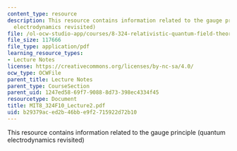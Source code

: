 ```yaml
---
content_type: resource
description: This resource contains information related to the gauge principle (quantum
  electrodynamics revisited)
file: /ol-ocw-studio-app/courses/8-324-relativistic-quantum-field-theory-ii-fall-2010/b29379aced2b46bbe9f2715922d72b10_MIT8_324F10_Lecture2.pdf
file_size: 117666
file_type: application/pdf
learning_resource_types:
- Lecture Notes
license: https://creativecommons.org/licenses/by-nc-sa/4.0/
ocw_type: OCWFile
parent_title: Lecture Notes
parent_type: CourseSection
parent_uid: 1247ed58-69f7-9088-8d73-398ec4334f45
resourcetype: Document
title: MIT8_324F10_Lecture2.pdf
uid: b29379ac-ed2b-46bb-e9f2-715922d72b10
---
```

This resource contains information related to the gauge principle (quantum electrodynamics revisited)